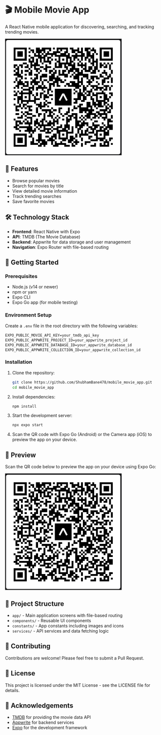 # 🎬 Mobile Movie App

A React Native mobile application for discovering, searching, and tracking trending movies.

![Scan to Preview](https://raw.githubusercontent.com/ShubhamBane478/mobile_movie_app/main/assets/images/qr-code.png)

## 📱 Features

- Browse popular movies
- Search for movies by title
- View detailed movie information
- Track trending searches
- Save favorite movies

## 🛠️ Technology Stack

- **Frontend**: React Native with Expo
- **API**: TMDB (The Movie Database)
- **Backend**: Appwrite for data storage and user management
- **Navigation**: Expo Router with file-based routing

## 🚀 Getting Started

### Prerequisites

- Node.js (v14 or newer)
- npm or yarn
- Expo CLI
- Expo Go app (for mobile testing)

### Environment Setup

Create a `.env` file in the root directory with the following variables:

```
EXPO_PUBLIC_MOVIE_API_KEY=your_tmdb_api_key
EXPO_PUBLIC_APPWRITE_PROJECT_ID=your_appwrite_project_id
EXPO_PUBLIC_APPWRITE_DATABASE_ID=your_appwrite_database_id
EXPO_PUBLIC_APPWRITE_COLLECTION_ID=your_appwrite_collection_id
```

### Installation

1. Clone the repository:

   ```bash
   git clone https://github.com/ShubhamBane478/mobile_movie_app.git
   cd mobile_movie_app
   ```

2. Install dependencies:

   ```bash
   npm install
   ```

3. Start the development server:

   ```bash
   npx expo start
   ```

4. Scan the QR code with Expo Go (Android) or the Camera app (iOS) to preview the app on your device.

## 📱 Preview

Scan the QR code below to preview the app on your device using Expo Go:

![Scan to Preview](https://raw.githubusercontent.com/ShubhamBane478/mobile_movie_app/main/assets/images/qr-code.png)


## 📂 Project Structure

- `app/` - Main application screens with file-based routing
- `components/` - Reusable UI components
- `constants/` - App constants including images and icons
- `services/` - API services and data fetching logic

## 🤝 Contributing

Contributions are welcome! Please feel free to submit a Pull Request.

## 📄 License

This project is licensed under the MIT License - see the LICENSE file for details.

## 🙏 Acknowledgements

- [TMDB](https://www.themoviedb.org/) for providing the movie data API
- [Appwrite](https://appwrite.io/) for backend services
- [Expo](https://expo.dev/) for the development framework
